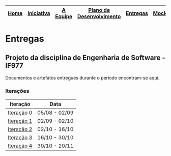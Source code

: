 [Home](/README.md) | [Iniciativa](#iniciativa) | [A Equipe](#a-equipe)| [Plano de Desenvolvimento](#plano-de-desenvolvimento) | [Entregas](/docs/iteracoes.md) | [Mockups](/docs/mockups.md) | [Scrum Planning](https://docs.google.com/spreadsheets/d/1IM-rr2NfbDLIVCjXCaKXF7hhWi1qT7XSH_i9--tT9F8/) |
|----|----|----|----|----|----|----|

# Entregas

## Projeto da disciplina de Engenharia de Software - IF977

Documentos e artefatos entregues durante o período encontram-se aqui.


### Iterações

| Iteração | Data |
|----------|----------|
|[Iteração 0](/docs/iteracoes/iteracao0/iteracao0.md) | 05/08 - 02/09 |
|[Iteração 1](/docs/iteracoes/iteracao1/iteracao1.md) | 02/09 - 02/10 |
|[Iteração 2](/docs/iteracoes/iteracao2.md) | 02/10 - 16/10 |
|[Iteração 3](/docs/iteracoes/iteracao3.md) | 16/10 - 30/10 |
|[Iteração 4](/docs/iteracoes/iteracao4.md) | 30/10 - 20/11 |
